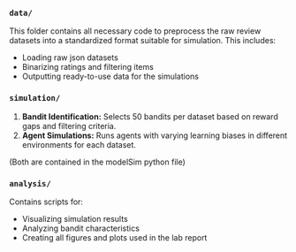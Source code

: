 ### `data/`
This folder contains all necessary code to preprocess the raw review datasets into a standardized format suitable for simulation. This includes:
- Loading raw json datasets 
- Binarizing ratings and filtering items
- Outputting ready-to-use data for the simulations

### `simulation/`
1. **Bandit Identification:** Selects 50 bandits per dataset based on reward gaps and filtering criteria.
2. **Agent Simulations:** Runs agents with varying learning biases in different environments for each dataset.

(Both are contained in the modelSim python file)

### `analysis/`
Contains scripts for:
- Visualizing simulation results
- Analyzing bandit characteristics
- Creating all figures and plots used in the lab report

